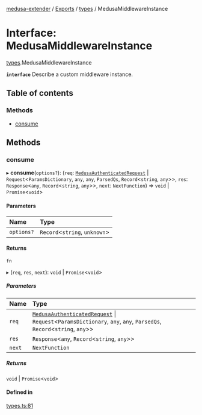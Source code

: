 [medusa-extender](../README.md) / [Exports](../modules.md) / [types](../modules/types.md) / MedusaMiddlewareInstance

# Interface: MedusaMiddlewareInstance

[types](../modules/types.md).MedusaMiddlewareInstance

**`interface`**
Describe a custom middleware instance.

## Table of contents

### Methods

- [consume](types.MedusaMiddlewareInstance.md#consume)

## Methods

### consume

▸ **consume**(`options?`): (`req`: [`MedusaAuthenticatedRequest`](../modules/types.md#medusaauthenticatedrequest) \| `Request`<`ParamsDictionary`, `any`, `any`, `ParsedQs`, `Record`<`string`, `any`\>\>, `res`: `Response`<`any`, `Record`<`string`, `any`\>\>, `next`: `NextFunction`) => `void` \| `Promise`<`void`\>

#### Parameters

| Name | Type |
| :------ | :------ |
| `options?` | `Record`<`string`, `unknown`\> |

#### Returns

`fn`

▸ (`req`, `res`, `next`): `void` \| `Promise`<`void`\>

##### Parameters

| Name | Type |
| :------ | :------ |
| `req` | [`MedusaAuthenticatedRequest`](../modules/types.md#medusaauthenticatedrequest) \| `Request`<`ParamsDictionary`, `any`, `any`, `ParsedQs`, `Record`<`string`, `any`\>\> |
| `res` | `Response`<`any`, `Record`<`string`, `any`\>\> |
| `next` | `NextFunction` |

##### Returns

`void` \| `Promise`<`void`\>

#### Defined in

[types.ts:81](https://github.com/adrien2p/medusa-extender/blob/badcc5e/src/types.ts#L81)
